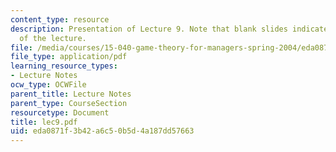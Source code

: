 ```yaml
---
content_type: resource
description: Presentation of Lecture 9. Note that blank slides indicate separate sections
  of the lecture.
file: /media/courses/15-040-game-theory-for-managers-spring-2004/eda0871f3b42a6c50b5d4a187dd57663_lec9.pdf
file_type: application/pdf
learning_resource_types:
- Lecture Notes
ocw_type: OCWFile
parent_title: Lecture Notes
parent_type: CourseSection
resourcetype: Document
title: lec9.pdf
uid: eda0871f-3b42-a6c5-0b5d-4a187dd57663
---
```

